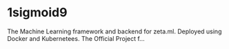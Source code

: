 # 1sigmoid9
The Machine Learning framework and backend for zeta.ml. Deployed using Docker and Kubernetees. The Official Project f…
